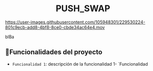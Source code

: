 <h1 align="center"> PUSH_SWAP </h1>

https://user-images.githubusercontent.com/105948301/229530224-801c9ecb-add8-4bf8-8ce0-cbde34ac64e4.mov

blBa

## :hammer:Funcionalidades del proyecto

- `Funcionalidad 1`: descripción de la funcionalidad 1- `Funcionalidad
